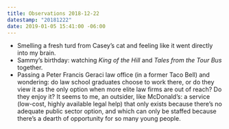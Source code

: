 ```yaml
---
title: Observations 2018-12-22
datestamp: "20181222"
date: 2019-01-05 15:41:00 -06:00
---
```


- Smelling a fresh turd from Casey’s cat and feeling like it went directly into my brain.
- Sammy’s birthday: watching *King of the Hill* and *Tales from the Tour Bus* together.
- Passing a Peter Francis Geraci law office (in a former Taco Bell) and wondering: do law school graduates choose to work there, or do they view it as the only option when more elite law firms are out of reach? Do they enjoy it? It seems to me, an outsider, like McDonald’s: a service (low-cost, highly available legal help) that only exists because there’s no adequate public sector option, and which can only be staffed because there’s a dearth of opportunity for so many young people.
